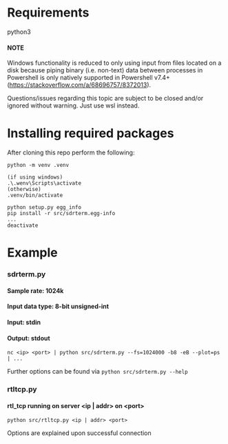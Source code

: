 # Requirements
python3
#### NOTE
Windows functionality is reduced to only using input from files located on a disk because piping binary (i.e. non-text) data between processes in Powershell is only natively supported in Powershell v7.4+ (https://stackoverflow.com/a/68696757/8372013).

Questions/issues regarding this topic are subject to be closed and/or ignored without warning. Just use wsl instead.


# Installing required packages
After cloning this repo perform the following:
```
python -m venv .venv

(if using windows)
.\.wenv\Scripts\activate
(otherwise)
.venv/bin/activate

python setup.py egg_info
pip install -r src/sdrterm.egg-info
...
deactivate
```

# Example
### sdrterm.py
#### Sample rate: 1024k
#### Input data type: 8-bit unsigned-int
#### Input: stdin
#### Output: stdout
`nc <ip> <port> | python src/sdrterm.py --fs=1024000 -b8 -eB --plot=ps | ...`

Further options can be found via `python src/sdrterm.py --help`
### rtltcp.py
#### rtl_tcp running on server <ip | addr> on \<port>
`python src/rtltcp.py <ip | addr> <port>`

Options are explained upon successful connection
